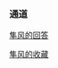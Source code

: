 ### 通道

[隼风的回答](https://www.zhihu.com/people/thiinker/answers)

[隼风的收藏](https://www.zhihu.com/people/thiinker/collections)



